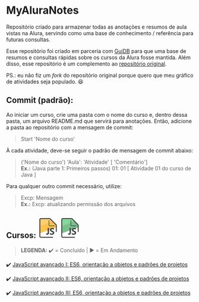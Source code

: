 # MyAluraNotes

Repositório criado para armazenar todas as anotações e resumos de aula vistas na Alura, servindo como uma base de conhecimento / referência para futuras consultas.

Esse repositório foi criado em parceria com [GuiDB](https://github.com/GuiDB) para que uma base de resumos e consultas rápidas sobre os cursos da Alura fosse mantida. Além disso, esse repositório é um complemento ao [repositório original](https://github.com/GuiDB/MyAluraProgress).

PS.: eu não fiz um *fork* do repositório original porque quero que meu gráfico de atividades seja populado. :laughing:


## Commit (padrão):

Ao iniciar um curso, crie uma pasta com o nome do curso e, dentro dessa pasta, um arquivo README.md que servirá para anotações.
Então, adicione a pasta ao repositório com a mensagem de commit:  
> Start 'Nome do curso'

À cada atividade, deve-se seguir o padrão de mensagem de commit abaixo:  
> ('Nome do curso') 'Aula': 'Atividade' [ 'Comentário']  
> **Ex.:** (Java parte 1: Primeiros passos) 01: 01 [ Atividade 01 do curso de Java ]    

Para qualquer outro commit necessário, utilize:
> Excp: Mensagem  
> **Ex.:** Excp: atualizando permissão dos arquivos


## Cursos: ![JS I](Imagens/javascript-es6-orientacao-a-objetos-parte-1.svg) ![JS II](Imagens/javascript-es6-orientacao-a-objetos-parte-2.svg)

> **LEGENDA:** :heavy_check_mark: = Concluído | :arrow_forward: = Em Andamento

 :heavy_check_mark: [JavaScript avançado I: ES6, orientação a objetos e padrões de projetos](https://cursos.alura.com.br/course/javascript-es6-orientacao-a-objetos-parte-1)   


 :heavy_check_mark: [JavaScript avançado II: ES6, orientação a objetos e padrões de projetos](https://cursos.alura.com.br/course/javascript-es6-orientacao-a-objetos-parte-2)


 :heavy_check_mark: [JavaScript avançado III: ES6, orientação a objetos e padrões de projetos](https://cursos.alura.com.br/course/javascript-es6-orientacao-a-objetos-parte-3)
